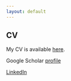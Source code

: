 ```yaml
---
layout: default
---
```


## CV

My CV is available [here](sknight_cv.pdf).

Google Scholar [profile](http://scholar.google.com.au/citations?user=BJ1Efr8AAAAJ)

[LinkedIn ](https://www.linkedin.com/in/simoncknight/)